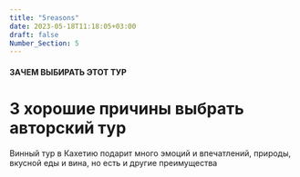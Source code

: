 ```yaml
---
title: "5reasons"
date: 2023-05-18T11:18:05+03:00
draft: false
Number_Section: 5
---
```


#### ЗАЧЕМ ВЫБИРАТЬ ЭТОТ ТУР 

# 3 хорошие причины выбрать авторский тур



Винный тур в Кахетию подарит много эмоций и впечатлений, природы, вкусной еды и вина, но есть и другие преимущества


